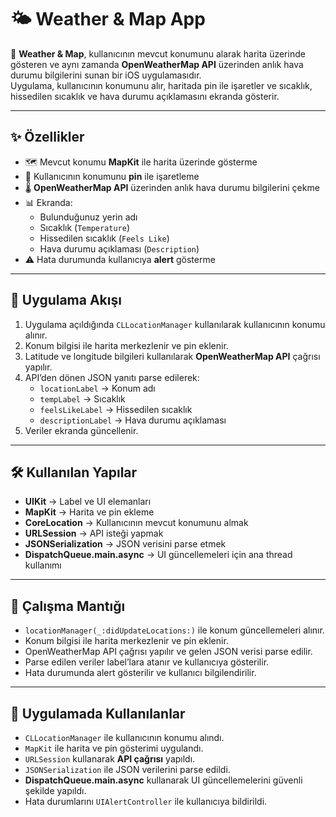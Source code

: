 # 🌤️ Weather & Map App

📱 **Weather & Map**, kullanıcının mevcut konumunu alarak harita üzerinde gösteren ve aynı zamanda **OpenWeatherMap API** üzerinden anlık hava durumu bilgilerini sunan bir iOS uygulamasıdır.  
Uygulama, kullanıcının konumunu alır, haritada pin ile işaretler ve sıcaklık, hissedilen sıcaklık ve hava durumu açıklamasını ekranda gösterir.  

---

## ✨ Özellikler
- 🗺 Mevcut konumu **MapKit** ile harita üzerinde gösterme  
- 📍 Kullanıcının konumunu **pin** ile işaretleme  
- 🌡️ **OpenWeatherMap API** üzerinden anlık hava durumu bilgilerini çekme  
- 📊 Ekranda:
  - Bulunduğunuz yerin adı  
  - Sıcaklık (`Temperature`)  
  - Hissedilen sıcaklık (`Feels Like`)  
  - Hava durumu açıklaması (`Description`)  
- ⚠️ Hata durumunda kullanıcıya **alert** gösterme  

---

## 📖 Uygulama Akışı
1. Uygulama açıldığında `CLLocationManager` kullanılarak kullanıcının konumu alınır.  
2. Konum bilgisi ile harita merkezlenir ve pin eklenir.  
3. Latitude ve longitude bilgileri kullanılarak **OpenWeatherMap API** çağrısı yapılır.  
4. API’den dönen JSON yanıtı parse edilerek:
   - `locationLabel` → Konum adı  
   - `tempLabel` → Sıcaklık  
   - `feelsLikeLabel` → Hissedilen sıcaklık  
   - `descriptionLabel` → Hava durumu açıklaması  
5. Veriler ekranda güncellenir.  

---

## 🛠 Kullanılan Yapılar
- **UIKit** → Label ve UI elemanları  
- **MapKit** → Harita ve pin ekleme  
- **CoreLocation** → Kullanıcının mevcut konumunu almak  
- **URLSession** → API isteği yapmak  
- **JSONSerialization** → JSON verisini parse etmek  
- **DispatchQueue.main.async** → UI güncellemeleri için ana thread kullanımı  

---

## 🚀 Çalışma Mantığı
- `locationManager(_:didUpdateLocations:)` ile konum güncellemeleri alınır.  
- Konum bilgisi ile harita merkezlenir ve pin eklenir.  
- OpenWeatherMap API çağrısı yapılır ve gelen JSON verisi parse edilir.  
- Parse edilen veriler label’lara atanır ve kullanıcıya gösterilir.  
- Hata durumunda alert gösterilir ve kullanıcı bilgilendirilir.  

---

## 🔧 Uygulamada Kullanılanlar
- `CLLocationManager` ile kullanıcının konumu alındı.
- `MapKit` ile harita ve pin gösterimi uygulandı.
- `URLSession` kullanarak **API çağrısı** yapıldı.
- `JSONSerialization` ile JSON verilerini parse edildi.
- **DispatchQueue.main.async** kullanarak UI güncellemelerini güvenli şekilde yapıldı.
- Hata durumlarını `UIAlertController` ile kullanıcıya bildirildi.
